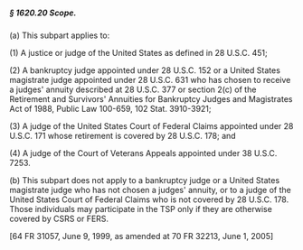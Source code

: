 ##### § 1620.20 Scope. #####

(a) This subpart applies to:

(1) A justice or judge of the United States as defined in 28 U.S.C. 451;

(2) A bankruptcy judge appointed under 28 U.S.C. 152 or a United States magistrate judge appointed under 28 U.S.C. 631 who has chosen to receive a judges' annuity described at 28 U.S.C. 377 or section 2(c) of the Retirement and Survivors' Annuities for Bankruptcy Judges and Magistrates Act of 1988, Public Law 100-659, 102 Stat. 3910-3921;

(3) A judge of the United States Court of Federal Claims appointed under 28 U.S.C. 171 whose retirement is covered by 28 U.S.C. 178; and

(4) A judge of the Court of Veterans Appeals appointed under 38 U.S.C. 7253.

(b) This subpart does not apply to a bankruptcy judge or a United States magistrate judge who has not chosen a judges' annuity, or to a judge of the United States Court of Federal Claims who is not covered by 28 U.S.C. 178. Those individuals may participate in the TSP only if they are otherwise covered by CSRS or FERS.

[64 FR 31057, June 9, 1999, as amended at 70 FR 32213, June 1, 2005]